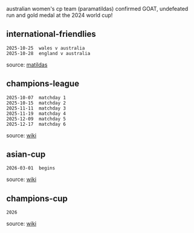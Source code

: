 australian women's cp team (paramatildas) confirmed GOAT, undefeated run and gold medal at the 2024 world cup!  

## international-friendlies  
~~~~~~
2025-10-25  wales v australia
2025-10-28  england v australia
~~~~~~

source: [matildas](https://www.matildas.com.au/fixtures#!/t6231)  

## champions-league
~~~~~~
2025-10-07  matchday 1
2025-10-15  matchday 2
2025-11-11  matchday 3
2025-11-19  matchday 4
2025-12-09  matchday 5
2025-12-17  matchday 6
~~~~~~
source: [wiki](https://en.wikipedia.org/wiki/2025%E2%80%9326_UEFA_Women%27s_Champions_League)

## asian-cup
~~~~~~
2026-03-01  begins
~~~~~~
source: [wiki](https://en.wikipedia.org/wiki/2026_AFC_Women%27s_Asian_Cup)

## champions-cup
~~~~~~
2026
~~~~~~

source: [wiki](https://en.wikipedia.org/wiki/FIFA_Women%27s_Champions_Cup)
